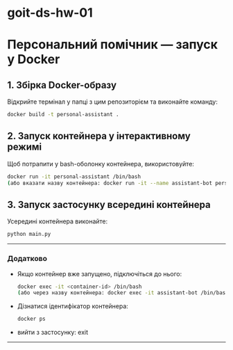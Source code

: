 # goit-ds-hw-01
# Персональний помічник — запуск у Docker

## 1. Збірка Docker-образу

Відкрийте термінал у папці з цим репозиторієм та виконайте команду:

```sh
docker build -t personal-assistant .
```

## 2. Запуск контейнера у інтерактивному режимі

Щоб потрапити у bash-оболонку контейнера, використовуйте:

```sh
docker run -it personal-assistant /bin/bash
(або вказати назву контейнера: docker run -it --name assistant-bot personal-assistant /bin/bash)
```

## 3. Запуск застосунку всередині контейнера

Усередині контейнера виконайте:

```sh
python main.py
```

---

### Додатково

- Якщо контейнер вже запущено, підключіться до нього:

  ```sh
  docker exec -it <container-id> /bin/bash
  (або через назву контейнера: docker exec -it assistant-bot /bin/bash )
  ```

- Дізнатися ідентифікатор контейнера:

  ```sh
  docker ps
  ```

- вийти з застосунку: exit
---